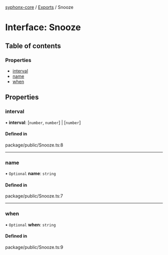 [syphonx-core](../README.md) / [Exports](../modules.md) / Snooze

# Interface: Snooze

## Table of contents

### Properties

- [interval](Snooze.md#interval)
- [name](Snooze.md#name)
- [when](Snooze.md#when)

## Properties

### interval

• **interval**: [`number`, `number`] \| [`number`]

#### Defined in

package/public/Snooze.ts:8

___

### name

• `Optional` **name**: `string`

#### Defined in

package/public/Snooze.ts:7

___

### when

• `Optional` **when**: `string`

#### Defined in

package/public/Snooze.ts:9
